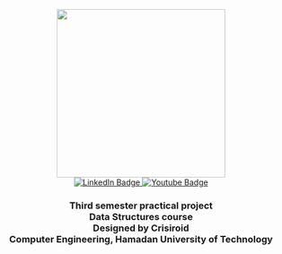 <div id="header" align="center">
  <img src="https://media.giphy.com/media/ZVik7pBtu9dNS/giphy.gif" width="300"/>
</div>

<div id="badges" align="center">
	<a href="https://www.instagram.com/trloneloa/">
  	<img src="https://img.shields.io/badge/LinkedIn-blue?style=for-the-badge&logo=linkedin&logoColor=white" alt="LinkedIn Badge"/>
	</a>
  <a href="https://www.linkedin.com/in/amir-sajjad-hp-4371351b6/">
    <img src="https://img.shields.io/badge/Instagram-red?style=for-the-badge&logo=instagram&logoColor=white" alt="Youtube Badge"/>
  </a>
</div>

<h3 align="center">
  Third semester practical project<br/>
  Data Structures course<br/>
  Designed by Crisiroid<br/>
  Computer Engineering, Hamadan University of Technology
</h3>
